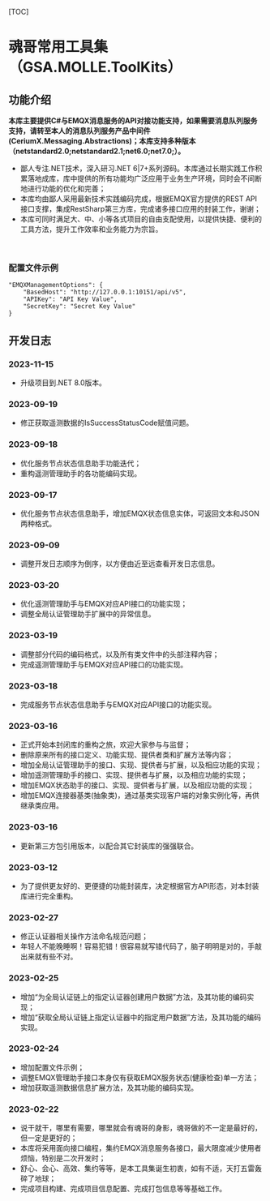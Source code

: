 [TOC]

# 魂哥常用工具集（GSA.MOLLE.ToolKits）

## 功能介绍

**本库主要提供C#与EMQX消息服务的API对接功能支持，如果需要消息队列服务支持，请转至本人的消息队列服务产品中间件(CeriumX.Messaging.Abstractions)；本库支持多种版本（netstandard2.0;netstandard2.1;net6.0;net7.0;）。**

- 鄙人专注.NET技术，深入研习.NET 6|7+系列源码。本库通过长期实践工作积累落地成库，库中提供的所有功能均广泛应用于业务生产环境，同时会不间断地进行功能的优化和完善；
- 本库均由鄙人采用最新技术实践编码完成，根据EMQX官方提供的REST API接口支撑，集成RestSharp第三方库，完成诸多接口应用的封装工作，谢谢；
- 本库可同时满足大、中、小等各式项目的自由支配使用，以提供快捷、便利的工具方法，提升工作效率和业务能力为宗旨。

<br>

### 配置文件示例

```
"EMQXManagementOptions": {
    "BasedHost": "http://127.0.0.1:10151/api/v5",
    "APIKey": "API Key Value",
    "SecretKey": "Secret Key Value"
}
```

## 开发日志

### 2023-11-15
- 升级项目到.NET 8.0版本。

### 2023-09-19
- 修正获取遥测数据的IsSuccessStatusCode赋值问题。

### 2023-09-18
- 优化服务节点状态信息助手功能迭代；
- 重构遥测管理助手的各功能编码实现。

### 2023-09-17
- 优化服务节点状态信息助手，增加EMQX状态信息实体，可返回文本和JSON两种格式。

### 2023-09-09
- 调整开发日志顺序为倒序，以方便由近至远查看开发日志信息。

### 2023-03-20
- 优化遥测管理助手与EMQX对应API接口的功能实现；
- 调整全局认证管理助手扩展中的异常信息。

### 2023-03-19
- 调整部分代码的编码格式，以及所有类文件中的头部注释内容；
- 完成遥测管理助手与EMQX对应API接口的功能实现。

### 2023-03-18
- 完成服务节点状态信息助手与EMQX对应API接口的功能实现。

### 2023-03-16
- 正式开始本封闭库的重构之旅，欢迎大家参与与监督；
- 删除原来所有的接口定义、功能实现、提供者类和扩展方法等内容；
- 增加全局认证管理助手的接口、实现、提供者与扩展，以及相应功能的实现；
- 增加遥测管理助手的接口、实现、提供者与扩展，以及相应功能的实现；
- 增加EMQX状态助手的接口、实现、提供者与扩展，以及相应功能的实现；
- 增加EMQX连接器基类(抽象类)，通过基类实现客户端的对象实例化等，再供继承类应用。

### 2023-03-16
- 更新第三方包引用版本，以配合其它封装库的强强联合。

### 2023-03-12
- 为了提供更友好的、更便捷的功能封装库，决定根据官方API形态，对本封装库进行完全重构。

### 2023-02-27
- 修正认证器相关操作方法命名规范问题；
- 年轻人不能晚睡啊！容易犯错！很容易就写错代码了，脑子明明是对的，手敲出来就有些不对。

### 2023-02-25
- 增加“为全局认证链上的指定认证器创建用户数据”方法，及其功能的编码实现；
- 增加“获取全局认证链上指定认证器中的指定用户数据”方法，及其功能的编码实现。

### 2023-02-24
- 增加配置文件示例；
- 调整EMQX管理助手接口本身仅有获取EMQX服务状态(健康检查)单一方法；
- 增加获取遥测数据信息扩展方法，及其功能的编码实现。

### 2023-02-22
- 说干就干，哪里有需要，哪里就会有魂哥的身影，魂哥做的不一定是最好的，但一定是更好的；
- 本库将采用面向接口编程，集约EMQX消息服务各接口，最大限度减少使用者烦恼，特别是二次开发时；
- 舒心、会心、高效、集约等等，是本工具集诞生初衷，如有不适，天打五雷轰碎了地球；
- 完成项目构建、完成项目信息配置、完成打包信息等等基础工作。
